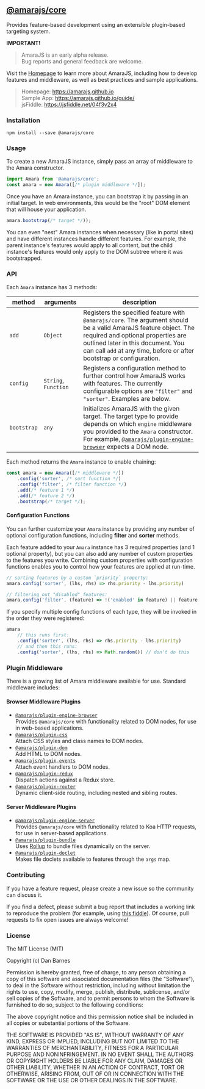 ## [@amarajs/core](https://github.com/amarajs/core)

Provides feature-based development using an extensible plugin-based targeting system.

__IMPORTANT!__  
> AmaraJS is an early alpha release.  
> Bug reports and general feedback are welcome.

Visit the [Homepage](https://amarajs.github.io) to learn more about AmaraJS, including how to develop features and middleware, as well as best practices and sample applications.

> Homepage: https://amarajs.github.io  
> Sample App: https://amarajs.github.io/guide/  
> jsFiddle: https://jsfiddle.net/04f3v2x4

### Installation

```terminal
npm install --save @amarajs/core
```

### Usage

To create a new AmaraJS instance, simply pass an array of middleware to the Amara constructor.

```javascript
import Amara from '@amarajs/core';
const amara = new Amara([/* plugin middleware */]);
```

Once you have an Amara instance, you can bootstrap it by passing in an initial target. In web environments, this would be the "root" DOM element that will house your application.

```javascript
amara.bootstrap(/* target */));
```

You can even "nest" Amara instances when necessary (like in portal sites) and have different instances handle different features. For example, the parent instance's features would apply to all content, but the child instance's features would only apply to the DOM subtree where it was bootstrapped.

### API

Each `Amara` instance has 3 methods:

method | arguments | description
--- | --- | ----
`add` | `Object` | Registers the specified feature with `@amarajs/core`. The argument should be a valid AmaraJS feature object. The required and optional properties are outlined later in this document. You can call `add` at any time, before or after bootstrap or configuration.
`config` | `String`, `Function` | Registers a configuration method to further control how AmaraJS works with features. The currently configurable options are `"filter"` and `"sorter"`. Examples are below.
`bootstrap` | `any` | Initializes AmaraJS with the given target. The target type to provide depends on which `engine` middleware you provided to the `Amara` constructor. For example, [`@amarajs/plugin-engine-browser`](https://github.com/amarajs/plugin-engine-browser) expects a DOM node.

Each method returns the `Amara` instance to enable chaining:

```javascript
const amara = new Amara([/* middleware */])
    .config('sorter', /* sort function */)
    .config('filter', /* filter function */)
    .add(/* feature 1 */)
    .add(/* feature 2 */)
    .bootstrap(/* target */);
```

#### Configuration Functions

You can further customize your `Amara` instance by providing any number of optional configuration functions, including __filter__ and __sorter__ methods.

Each feature added to your `Amara` instance has 3 required properties (and 1 optional property), but you can also add any number of custom properties to the features you write. Combining custom properties with configuration functions enables you to control how your features are applied at run-time.

```javascript
// sorting features by a custom `priority` property:
amara.config('sorter', (lhs, rhs) => rhs.priority - lhs.priority)
```

```javascript
// filtering out "disabled" features:
amara.config('filter', (feature) => !('enabled' in feature) || feature.enabled)
```

If you specify multiple config functions of each type, they will be invoked in the order they were registered:

```javascript
amara
    // this runs first:
    .config('sorter', (lhs, rhs) => rhs.priority - lhs.priority)
    // and then this runs:
    .config('sorter', (lhs, rhs) => Math.random()) // don't do this
```

### Plugin Middleware

There is a growing list of Amara middleware available for use. Standard middleware includes:

#### Browser Middleware Plugins

 - [`@amarajs/plugin-engine-browser`](https://github.com/amarajs/plugin-engine-browser)  
 Provides `@amarajs/core` with functionality related to DOM nodes, for use in web-based applications.
 - [`@amarajs/plugin-css`](https://github.com/amarajs/plugin-css)  
 Attach CSS styles and class names to DOM nodes.
 - [`@amarajs/plugin-dom`](https://github.com/amarajs/plugin-dom)  
 Add HTML to DOM nodes.
 - [`@amarajs/plugin-events`](https://github.com/amarajs/plugin-events)  
 Attach event handlers to DOM nodes.
 - [`@amarajs/plugin-redux`](https://github.com/amarajs/plugin-redux)  
 Dispatch actions against a Redux store.
 - [`@amarajs/plugin-router`](https://github.com/amarajs/plugin-router)  
 Dynamic client-side routing, including nested and sibling routes.

#### Server Middleware Plugins

 - [`@amarajs/plugin-engine-server`](https://github.com/amarajs/plugin-engine-server)  
 Provides `@amarajs/core` with functionality related to Koa HTTP requests, for use in server-based applications.
 - [`@amarajs/plugin-bundle`](https://github.com/amarajs/plugin-bundle)  
 Uses [Rollup](https://rollupjs.org/) to bundle files dynamically on the server.
 - [`@amarajs/plugin-doclet`](https://github.com/amarajs/plugin-doclet)  
 Makes file doclets available to features through the `args` map.

### Contributing

If you have a feature request, please create a new issue so the community can discuss it.

If you find a defect, please submit a bug report that includes a working link to reproduce the problem (for example, using [this fiddle](https://jsfiddle.net/04f3v2x4/)). Of course, pull requests to fix open issues are always welcome!

### License

The MIT License (MIT)

Copyright (c) Dan Barnes

Permission is hereby granted, free of charge, to any person obtaining a copy of this software and associated documentation files (the "Software"), to deal in the Software without restriction, including without limitation the rights to use, copy, modify, merge, publish, distribute, sublicense, and/or sell copies of the Software, and to permit persons to whom the Software is furnished to do so, subject to the following conditions:

The above copyright notice and this permission notice shall be included in all copies or substantial portions of the Software.

THE SOFTWARE IS PROVIDED "AS IS", WITHOUT WARRANTY OF ANY KIND, EXPRESS OR IMPLIED, INCLUDING BUT NOT LIMITED TO THE WARRANTIES OF MERCHANTABILITY, FITNESS FOR A PARTICULAR PURPOSE AND NONINFRINGEMENT. IN NO EVENT SHALL THE AUTHORS OR COPYRIGHT HOLDERS BE LIABLE FOR ANY CLAIM, DAMAGES OR OTHER LIABILITY, WHETHER IN AN ACTION OF CONTRACT, TORT OR OTHERWISE, ARISING FROM, OUT OF OR IN CONNECTION WITH THE SOFTWARE OR THE USE OR OTHER DEALINGS IN THE SOFTWARE.
